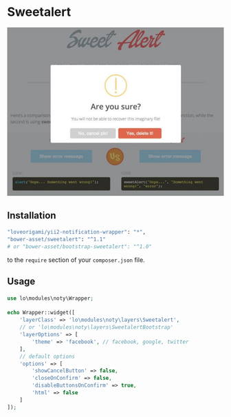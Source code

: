 # Sweetalert
!["Sweetalert"](img/sweetalert.jpg)

Installation
--------

```bash
"loveorigami/yii2-notification-wrapper": "*",
"bower-asset/sweetalert": "^1.1"
# or "bower-asset/bootstrap-sweetalert": "^1.0"
```

to the ```require``` section of your `composer.json` file.


Usage
-----

```php
use lo\modules\noty\Wrapper;

echo Wrapper::widget([
    'layerClass' => 'lo\modules\noty\layers\Sweetalert',
    // or 'lo\modules\noty\layers\SweetalertBootstrap'
    'layerOptions' => [
        'theme' => 'facebook', // facebook, google, twitter
    ],
    // default options
    'options' => [
        'showCancelButton' => false,
        'closeOnConfirm' => false,
        'disableButtonsOnConfirm' => true,
        'html' => false
    ]
]);

```
